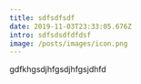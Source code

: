 ```yaml
---
title: sdfsdfsdf
date: 2019-11-03T23:33:05.676Z
intro: sdfsdsdfdfdsf
image: /posts/images/icon.png
---
```

gdfkhgsdjhfgsdjhfgsjdhfd
